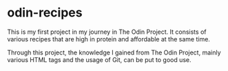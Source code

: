 # odin-recipes

This is my first project in my journey in The Odin Project. It consists of various recipes that are high in protein and affordable at the same time.

Through this project, the knowledge I gained from The Odin Project, mainly various HTML tags and the usage of Git, can be put to good use.